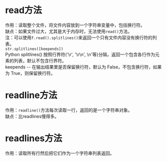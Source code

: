 # read方法
作用：读取整个文件，将文件内容放到一个字符串变量中，包括换行符。  
缺点：如果文件过大，尤其是大于内存时，无法使用`read()`方法。  
注：可以使用`f.read().splitlines()`来返回一个只有文件内容没有换行符的列表。  
`str.splitlines([keepends])`  
Python splitlines() 按照行界符('\r', '\r\n', \n'等)分隔，返回一个包含各行作为元素的列表，默认不包含行界符。  
keepends -- 在输出结果里是否保留换行符，默认为 False，不包含换行符，如果为 True，则保留换行符。

# readline方法
作用：`readline()`方法每次读取一行，返回的是一个字符串对象。  
缺点：比readlines慢得多。

# readlines方法
作用：读取所有行然后把它们作为一个字符串列表返回。  


